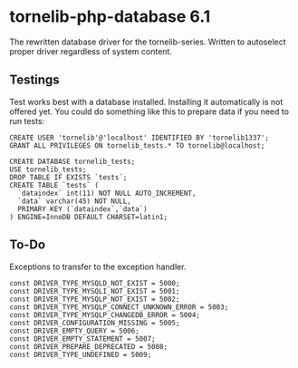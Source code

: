 # tornelib-php-database 6.1

The rewritten database driver for the tornelib-series.
Written to autoselect proper driver regardless of system content. 

## Testings

Test works best with a database installed. Installing it automatically is not offered yet. You could do something like this to prepare data if you need to run tests:

    CREATE USER 'tornelib'@'localhost' IDENTIFIED BY 'tornelib1337';
    GRANT ALL PRIVILEGES ON tornelib_tests.* TO tornelib@localhost;

    CREATE DATABASE tornelib_tests;
    USE tornelib_tests;
    DROP TABLE IF EXISTS `tests`;
    CREATE TABLE `tests` (
      `dataindex` int(11) NOT NULL AUTO_INCREMENT,
      `data` varchar(45) NOT NULL,
      PRIMARY KEY (`dataindex`,`data`)
    ) ENGINE=InnoDB DEFAULT CHARSET=latin1;

## To-Do

Exceptions to transfer to the exception handler.

	const DRIVER_TYPE_MYSQLD_NOT_EXIST = 5000;
	const DRIVER_TYPE_MYSQLI_NOT_EXIST = 5001;
	const DRIVER_TYPE_MYSQLP_NOT_EXIST = 5002;
	const DRIVER_TYPE_MYSQLP_CONNECT_UNKNOWN_ERROR = 5003;
	const DRIVER_TYPE_MYSQLP_CHANGEDB_ERROR = 5004;
	const DRIVER_CONFIGURATION_MISSING = 5005;
	const DRIVER_EMPTY_QUERY = 5006;
	const DRIVER_EMPTY_STATEMENT = 5007;
	const DRIVER_PREPARE_DEPRECATED = 5008;
	const DRIVER_TYPE_UNDEFINED = 5009;
